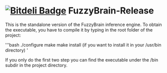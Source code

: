 [![Bitdeli Badge](https://d2weczhvl823v0.cloudfront.net/pablosproject/fuzzybrain/trend.png)](https://bitdeli.com/free "Bitdeli Badge")
FuzzyBrain-Release
==================

This is the standalone version of the FuzzyBrain inference engine. To obtain the executable, you have to compile it by typing in the root folder of the project:

'''bash
    ./configure
    make
    make install (if you want to install it in your /usr/bin directory)
'

If you only do the first two step you can find the executable under the /bin subdir in the project directory.
